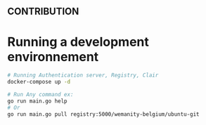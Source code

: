 CONTRIBUTION
-----------------

# Running a development environnement

```bash
# Running Authentication server, Registry, Clair
docker-compose up -d

# Run Any command ex:
go run main.go help
# Or
go run main.go pull registry:5000/wemanity-belgium/ubuntu-git
```
